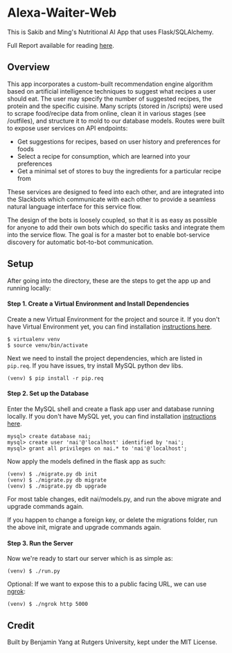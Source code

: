 # Alexa-Waiter-Web

This is Sakib and Ming's Nutritional AI App that uses Flask/SQLAlchemy. 

Full Report available for reading [here](https://goo.gl/K7K3ye).

## Overview

This app incorporates a custom-built recommendation engine algorithm based on artificial intelligence techniques to suggest what recipes a user should eat. The user may specify the number of suggested recipes, the protein and the specific cuisine. Many scripts (stored in /scripts) were used to scrape food/recipe data from online, clean it in various stages (see /outfiles), and structure it to mold to our database models. Routes were built to expose user services on API endpoints:

* Get suggestions for recipes, based on user history and preferences for foods
* Select a recipe for consumption, which are learned into your preferences
* Get a minimal set of stores to buy the ingredients for a particular recipe from

These services are designed to feed into each other, and are integrated into the Slackbots which communicate with each other to provide a seamless natural language interface for this service flow.

The design of the bots is loosely coupled, so that it is as easy as possible for anyone to add their own bots which do specific tasks and integrate them into the service flow. The goal is for a master bot to enable bot-service discovery for automatic bot-to-bot communication.

## Setup

After going into the directory, these are the steps to get the app up and running locally:

#### Step 1. Create a Virtual Environment and Install Dependencies

Create a new Virtual Environment for the project and source it.  If you don't have Virtual Environment yet, you can find installation [instructions here](https://virtualenv.readthedocs.org/en/latest/).

```
$ virtualenv venv
$ source venv/bin/activate
```

Next we need to install the project dependencies, which are listed in `pip.req`. If you have issues, try install MySQL python dev libs.

```
(venv) $ pip install -r pip.req
```

#### Step 2. Set up the Database

Enter the MySQL shell and create a flask app user and database running locally. If you don't have MySQL yet, you can find installation [instructions here](http://dev.mysql.com/doc/refman/5.7/en/installing.html).

```
mysql> create database nai;
mysql> create user 'nai'@'localhost' identified by 'nai';
mysql> grant all privileges on nai.* to 'nai'@'localhost';
```

Now apply the models defined in the flask app as such:

```
(venv) $ ./migrate.py db init
(venv) $ ./migrate.py db migrate
(venv) $ ./migrate.py db upgrade
```

For most table changes, edit nai/models.py, and run the above migrate and upgrade commands again.

If you happen to change a foreign key, or delete the migrations folder, run the above init, migrate and upgrade commands again.

#### Step 3. Run the Server

Now we're ready to start our server which is as simple as:

```
(venv) $ ./run.py
```

Optional: If we want to expose this to a public facing URL, we can use [ngrok](https://ngrok.com/):

```
(venv) $ ./ngrok http 5000
```

## Credit

Built by Benjamin Yang at Rutgers University, kept under the MIT License.
